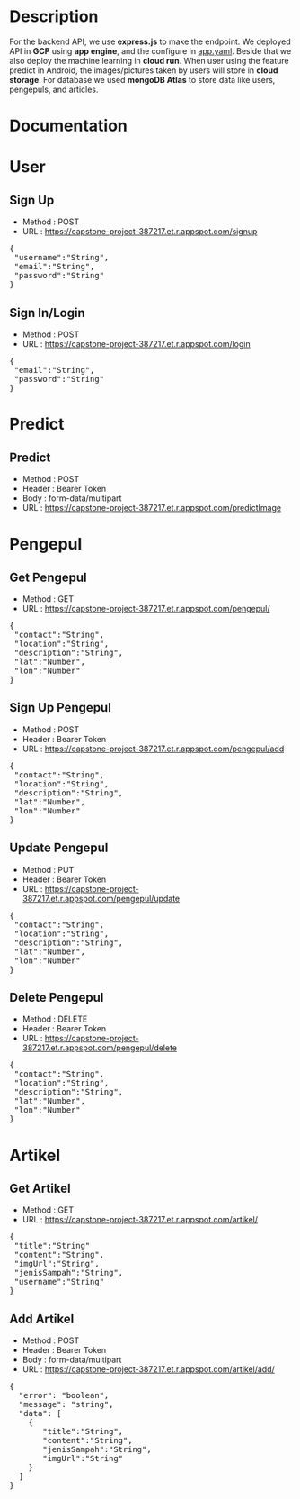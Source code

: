 # Description

For the backend API, we use **express.js** to make the endpoint. We deployed API in **GCP** using **app engine**, and the configure in [app.yaml](app.yaml). Beside that we also deploy the machine learning in **cloud run**. When user using the feature predict in Android, the images/pictures taken by users will store in **cloud storage**. For database we used **mongoDB Atlas** to store data like users, pengepuls, and articles.
 
# Documentation

# User
## Sign Up
* Method : POST
* URL : https://capstone-project-387217.et.r.appspot.com/signup
<pre>
{
 "username":"String",
 "email":"String",
 "password":"String"
}
</pre>

## Sign In/Login
* Method : POST
* URL : https://capstone-project-387217.et.r.appspot.com/login
<pre>
{
 "email":"String",
 "password":"String"
}
</pre>

# Predict
## Predict
* Method : POST
* Header : Bearer Token
* Body : form-data/multipart
* URL : https://capstone-project-387217.et.r.appspot.com/predictImage

# Pengepul
## Get Pengepul
* Method : GET
* URL : https://capstone-project-387217.et.r.appspot.com/pengepul/
<pre>
{
 "contact":"String",
 "location":"String",
 "description":"String",
 "lat":"Number",
 "lon":"Number"
}
</pre>

## Sign Up Pengepul
* Method : POST
* Header : Bearer Token
* URL : https://capstone-project-387217.et.r.appspot.com/pengepul/add
<pre>
{
 "contact":"String",
 "location":"String",
 "description":"String",
 "lat":"Number",
 "lon":"Number"
}
</pre>

## Update Pengepul
* Method : PUT
* Header : Bearer Token
* URL : https://capstone-project-387217.et.r.appspot.com/pengepul/update
<pre>
{
 "contact":"String",
 "location":"String",
 "description":"String",
 "lat":"Number",
 "lon":"Number"
}
</pre>

## Delete Pengepul
* Method : DELETE
* Header : Bearer Token
* URL : https://capstone-project-387217.et.r.appspot.com/pengepul/delete
<pre>
{
 "contact":"String",
 "location":"String",
 "description":"String",
 "lat":"Number",
 "lon":"Number"
}
</pre>

# Artikel
## Get Artikel
* Method : GET
* URL : https://capstone-project-387217.et.r.appspot.com/artikel/
<pre>
{
 "title":"String"
 "content":"String",
 "imgUrl":"String",
 "jenisSampah":"String",
 "username":"String"
}
</pre>

## Add Artikel
* Method : POST
* Header : Bearer Token
* Body : form-data/multipart
* URL : https://capstone-project-387217.et.r.appspot.com/artikel/add/
<pre>
{
  "error": "boolean",
  "message": "string",
  "data": [
    {
       "title":"String",
       "content":"String",
       "jenisSampah":"String",
       "imgUrl":"String"
    }
  ]
}
</pre>
